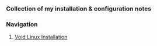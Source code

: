 ### Collection of my installation & configuration notes 
### Navigation
1. [Void Linux Installation](Void%20Linux/Void%20Linux%20Installation.md)
